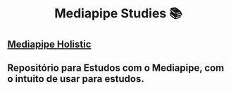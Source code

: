 <div align="center">

  # Mediapipe Studies :books:
  
</div>

<div align="left"> 

  ## [Mediapipe Holistic](https://google.github.io/mediapipe/solutions/holistic#python-solution-api)
  
  ## Repositório para Estudos com o Mediapipe, com o intuito de usar para estudos.
</div>

